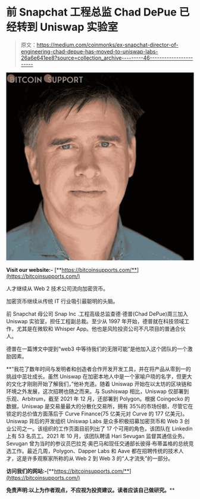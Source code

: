 # 前 Snapchat 工程总监 Chad DePue 已经转到 Uniswap 实验室

> 原文：<https://medium.com/coinmonks/ex-snapchat-director-of-engineering-chad-depue-has-moved-to-uniswap-labs-26a6e641ee8?source=collection_archive---------46----------------------->

![](img/e02e6403e1ec6a4154cb092108a1bcfe.png)

**Visit our website:-** [**https://bitcoinsupports.com/**](https://bitcoinsupports.com/)

人才继续从 Web 2 技术公司流向加密货币。

加密货币继续从传统 IT 行业吸引最聪明的头脑。

前 Snapchat 母公司 Snap Inc .工程高级总监查德·德普(Chad DePue)周三加入 Uniswap 实验室，担任工程副总裁。至少从 1997 年开始，德普就在科技领域工作，尤其是在微软和 Whisper App。他也是风险投资公司不凡项目的普通合伙人。

德普在一篇博文中提到“web3 中等待我们的无限可能”是他加入这个团队的一个激励因素。

**“我花了数年时间与发明者和创造者合作开发开发工具，并在将产品从零到一的挑战中茁壮成长。虽然 Uniswap 在加密本地人中是一个家喻户晓的名字，但更大的文化才刚刚开始了解我们，”他补充道。随着 Uniswap 开始在以太坊的区块链和环境之外发展，这次招聘也随之而来。与 Sushiswap 相比，Uniswap 仅部署到乐观、Arbitrum，截至 2021 年 12 月，还部署到 Polygon。根据 Coingecko 的数据，Uniswap 是交易量最大的分散化交易所，拥有 35%的市场份额，尽管它在锁定的总价值方面落后于 Curve Finance(75 亿美元对 Curve 的 177 亿美元)。Uniswap 背后的开发组织 Uniswap Labs 是众多积极招募加密货币和 Web 3 创业公司之一。该组织的工作页面目前列出了 17 个可用的角色，该团队在 Linkedin 上有 53 名员工。2021 年 10 月，该团队聘请 Hari Sevugan 监督其通信业务。Sevugan 曾为当时的参议员巴拉克·奥巴马和现任交通部长彼得·布蒂盖格的总统竞选工作。最近几周，Polygon、Dapper Labs 和 Aave 都在招聘传统的技术人才，这是许多观察家所称的从 Web 2 到 Web 3 的“人才流失”的一部分。

**访问我们的网站:-**[**https://bitcoinsupports.com/**](https://bitcoinsupports.com/)

**免责声明:以上为作者观点，不应视为投资建议。读者应该自己做研究。****